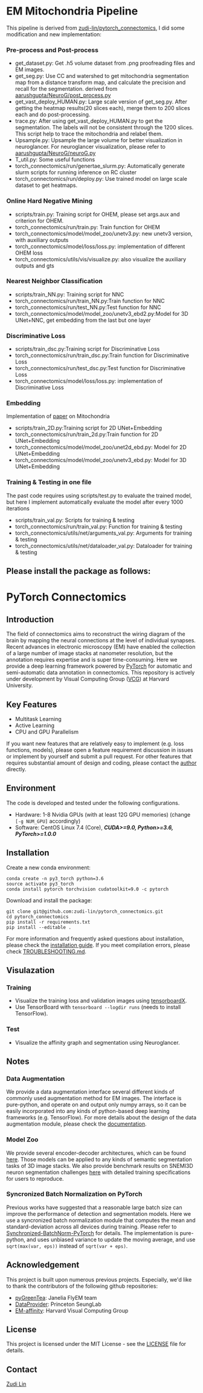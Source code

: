 # EM Mitochondria Pipeline

This pipeline is derived from [zudi-lin/pytorch_connectomics](https://github.com/zudi-lin/pytorch_connectomics), I did some modification and new implementation:

### Pre-process and Post-process
- get_dataset.py: Get .h5 volume dataset from .png proofreading files and EM images.
- get_seg.py: Use CC and watershed to get mitochondria segmentation map from a distance transform map, and calculate the precision and recall for the segmentation. derived from [aarushgupta/NeuroG/post_process.py](https://github.com/aarushgupta/NeuroG)
- get_vast_deploy_HUMAN.py: Large scale version of get_seg.py. After getting the heatmap results(20 slices each), merge them to 200 slices each and do post-processing.
- trace.py: After using get_vast_deploy_HUMAN.py to get the segmentation. The labels will not be consistent through the 1200 slices. This script help to trace the mitochondria and relabel them.
- Upsample.py: Upsample the large volume for better visualization in neuroglancer. For neuroglancer visualization, please refer to [aarushgupta/NeuroG/neuroG.py](https://github.com/aarushgupta/NeuroG)
- T_util.py: Some useful functions
- torch_connectomics/run/genertae_slurm.py: Automatically generate slurm scripts for running inference on RC cluster 
- torch_connectomics/run/deploy.py: Use trained model on large scale dataset to get heatmaps.

### Online Hard Negative Mining
- scripts/train.py: Training script for OHEM, please set args.aux and criterion for OHEM.
- torch_connectomics/run/train.py: Train function for OHEM
- torch_connectomics/model/model_zoo/unetv3.py: new unetv3 version, with auxiliary outputs
- torch_connectomics/model/loss/loss.py: implementation of different OHEM loss
- torch_connectomics/utils/vis/visualize.py: also visualize the auxiliary outputs and gts 

### Nearest Neighbor Classification
- scripts/train_NN.py: Training script for NNC
- torch_connectomics/run/train_NN.py:Train function for NNC
- torch_connectomics/run/test_NN.py:Test function for NNC
- torch_connectomics/model/model_zoo/unetv3_ebd2.py:Model for 3D UNet+NNC, get embedding from the last but one layer

### Discriminative Loss 
- scripts/train_dsc.py:Training script for Discriminative Loss
- torch_connectomics/run/train_dsc.py:Train function for Discriminative Loss
- torch_connectomics/run/test_dsc.py:Test function for Discriminative Loss
- torch_connectomics/model/loss/loss.py: implementation of Discriminative Loss

### Embedding
Implementation of [paper](http://openaccess.thecvf.com/content_cvpr_2018/papers/Zeng_Learning_to_Promote_CVPR_2018_paper.pdf) on Mitochondria 
- scripts/train_2D.py:Training script for 2D UNet+Embedding
- torch_connectomics/run/train_2d.py:Train function for 2D UNet+Embedding
- torch_connectomics/model/model_zoo/unet2d_ebd.py: Model for 2D UNet+Embedding
- torch_connectomics/model/model_zoo/unetv3_ebd.py: Model for 3D UNet+Embedding

### Training & Testing in one file
The past code requires using scripts/test.py to evaluate the trained model, but here I implement automatically evaluate the model after every 1000 iterations
- scripts/train_val.py: Scripts for training & testing
- torch_connectomics/run/train_val.py: Function for training & testing
- torch_connectomics/utils/net/arguments_val.py: Arguments for training & testing
- torch_connectomics/utils/net/dataloader_val.py: Dataloader for training & testing

Please install the package as follows:
-------------------------------------------------------------------------------------------------------------------------
# PyTorch Connectomics

## Introduction

The field of connectomics aims to reconstruct the wiring diagram of the brain by mapping the neural connections at the level of individual synapses. Recent advances in electronic microscopy (EM) have enabled the collection of a large number of image stacks at nanometer resolution, but the annotation requires expertise and is super time-consuming. Here we provide a deep learning framework powered by [PyTorch](https://pytorch.org/) for automatic and semi-automatic data annotation in connectomics. This repository is actively under development by Visual Computing Group ([VCG](https://vcg.seas.harvard.edu)) at Harvard University.

## Key Features

- Multitask Learning
- Active Learning
- CPU and GPU Parallelism

If you want new features that are relatively easy to implement (e.g. loss functions, models), please open a feature requirement discussion in issues or implement by yourself and submit a pull request. For other features that requires substantial amount of design and coding, please contact the [author](https://github.com/zudi-lin) directly. 

## Environment

The code is developed and tested under the following configurations.
- Hardware: 1-8 Nvidia GPUs (with at least 12G GPU memories) (change ```[-g NUM_GPU]``` accordingly)
- Software: CentOS Linux 7.4 (Core), ***CUDA>=9.0, Python>=3.6, PyTorch>=1.0.0***

## Installation

Create a new conda environment:
```
conda create -n py3_torch python=3.6
source activate py3_torch
conda install pytorch torchvision cudatoolkit=9.0 -c pytorch
```

Download and install the package:
```
git clone git@github.com:zudi-lin/pytorch_connectomics.git
cd pytorch_connectomics
pip install -r requirements.txt
pip install --editable .
```
For more information and frequently asked questions about installation, please check the [installation guide](https://zudi-lin.github.io/pytorch_connectomics/build/html/notes/installation.html). If you meet compilation errors, please check [TROUBLESHOOTING.md](https://github.com/zudi-lin/pytorch_connectomics/blob/master/TROUBLESHOOTING.md).

## Visulazation

### Training
* Visualize the training loss and validation images using [tensorboardX](https://github.com/lanpa/tensorboard-pytorch).
* Use TensorBoard with `tensorboard --logdir runs`  (needs to install TensorFlow).

### Test
* Visualize the affinity graph and segmentation using Neuroglancer.

## Notes

### Data Augmentation
We provide a data augmentation interface several different kinds of commonly used augmentation method for EM images. The interface is pure-python, and operate on and output only numpy arrays, so it can be easily incorporated into any kinds of python-based deep learning frameworks (e.g. TensorFlow). For more details about the design of the data augmentation module, please check the [documentation](https://zudi-lin.github.io/pytorch_connectomics/build/html/modules/augmentation.html).

### Model Zoo
We provide several encoder-decoder architectures, which can be found [here](https://github.com/zudi-lin/pytorch_connectomics/tree/master/torch_connectomics/model/model_zoo). Those models can be applied to any kinds of semantic segmentation tasks of 3D image stacks. We also provide benchmark results on SNEMI3D neuron segmentation challenges [here](https://github.com/zudi-lin/pytorch_connectomics/tree/master/benchmark) with detailed training specifications for users to reproduce.

### Syncronized Batch Normalization on PyTorch
Previous works have suggested that a reasonable large batch size can improve the performance of detection and segmentation models. Here we use a syncronized batch normalization module that computes the mean and standard-deviation across all devices during training. Please refer to [Synchronized-BatchNorm-PyTorch](https://github.com/vacancy/Synchronized-BatchNorm-PyTorch) for details. The implementation is pure-python, and uses unbiased variance to update the moving average, and use `sqrt(max(var, eps))` instead of `sqrt(var + eps)`.

## Acknowledgement
This project is built upon numerous previous projects. Especially, we'd like to thank the contributors of the following github repositories:
- [pyGreenTea](https://github.com/naibaf7/PyGreentea): Janelia FlyEM team 
- [DataProvider](https://github.com/torms3/DataProvider): Princeton SeungLab
- [EM-affinity](https://github.com/donglaiw/EM-affinity): Harvard Visual Computing Group

## License
This project is licensed under the MIT License - see the [LICENSE](https://github.com/zudi-lin/pytorch_connectomics/blob/master/LICENSE) file for details.

## Contact
[Zudi Lin](https://github.com/zudi-lin)

